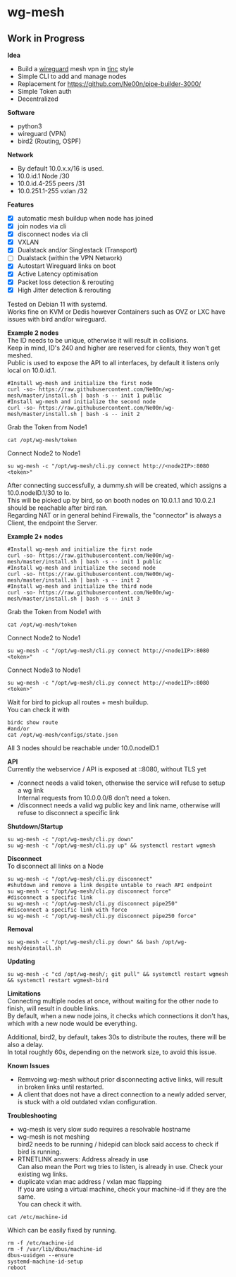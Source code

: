 # wg-mesh
## Work in Progress

**Idea**<br />
- Build a [wireguard](https://www.wireguard.com/) mesh vpn in [tinc](https://www.tinc-vpn.org/) style
- Simple CLI to add and manage nodes
- Replacement for https://github.com/Ne00n/pipe-builder-3000/
- Simple Token auth
- Decentralized

**Software**<br />
- python3
- wireguard (VPN)
- bird2 (Routing, OSPF)

**Network**<br />
- By default 10.0.x.x/16 is used.<br>
- 10.0.id.1 Node /30<br>
- 10.0.id.4-255 peers /31<br>
- 10.0.251.1-255 vxlan /32<br>

**Features**<br>
- [x] automatic mesh buildup when node has joined
- [x] join nodes via cli
- [x] disconnect nodes via cli
- [x] VXLAN
- [x] Dualstack and/or Singlestack (Transport)
- [ ] Dualstack (within the VPN Network)
- [x] Autostart Wireguard links on boot
- [x] Active Latency optimisation
- [x] Packet loss detection & rerouting
- [x] High Jitter detection & rerouting
 
Tested on Debian 11 with systemd.<br>
Works fine on KVM or Dedis however Containers such as OVZ or LXC have issues with bird and/or wireguard.<br>

**Example 2 nodes**<br>
The ID needs to be unique, otherwise it will result in collisions.<br>
Keep in mind, ID's 240 and higher are reserved for clients, they won't get meshed.<br>
Public is used to expose the API to all interfaces, by default it listens only local on 10.0.id.1.<br>
```
#Install wg-mesh and initialize the first node
curl -so- https://raw.githubusercontent.com/Ne00n/wg-mesh/master/install.sh | bash -s -- init 1 public
#Install wg-mesh and initialize the second node
curl -so- https://raw.githubusercontent.com/Ne00n/wg-mesh/master/install.sh | bash -s -- init 2
```
Grab the Token from Node1<br>
```
cat /opt/wg-mesh/token
```
Connect Node2 to Node1
```
su wg-mesh -c "/opt/wg-mesh/cli.py connect http://<node2IP>:8080 <token>"
```
After connecting successfully, a dummy.sh will be created, which assigns a 10.0.nodeID.1/30 to lo.<br>
This will be picked up by bird, so on booth nodes on 10.0.1.1 and 10.0.2.1 should be reachable after bird ran.<br>
Regarding NAT or in general behind Firewalls, the "connector" is always a Client, the endpoint the Server.<br>

**Example 2+ nodes**<br>
```
#Install wg-mesh and initialize the first node
curl -so- https://raw.githubusercontent.com/Ne00n/wg-mesh/master/install.sh | bash -s -- init 1 public
#Install wg-mesh and initialize the second node
curl -so- https://raw.githubusercontent.com/Ne00n/wg-mesh/master/install.sh | bash -s -- init 2
#Install wg-mesh and initialize the third node
curl -so- https://raw.githubusercontent.com/Ne00n/wg-mesh/master/install.sh | bash -s -- init 3
```
Grab the Token from Node1 with
```
cat /opt/wg-mesh/token
```
Connect Node2 to Node1
```
su wg-mesh -c "/opt/wg-mesh/cli.py connect http://<node1IP>:8080 <token>"
```
Connect Node3 to Node1
```
su wg-mesh -c "/opt/wg-mesh/cli.py connect http://<node1IP>:8080 <token>"
```
Wait for bird to pickup all routes + mesh buildup.<br>
You can check it with<br>
```
birdc show route
#and/or
cat /opt/wg-mesh/configs/state.json
```
All 3 nodes should be reachable under 10.0.nodeID.1<br>

**API**<br>
Currently the webservice / API is exposed at ::8080, without TLS yet<br>
- /connect needs a valid token, otherwise the service will refuse to setup a wg link<br>
Internal requests from 10.0.0.0/8 don't need a token.
- /disconnect needs a valid wg public key and link name, otherwise will refuse to disconnect a specific link<br>

**Shutdown/Startup**
```
su wg-mesh -c "/opt/wg-mesh/cli.py down"
su wg-mesh -c "/opt/wg-mesh/cli.py up" && systemctl restart wgmesh
```

**Disconnect**<br>
To disconnect all links on a Node
```
su wg-mesh -c "/opt/wg-mesh/cli.py disconnect"
#shutdown and remove a link despite untable to reach API endpoint
su wg-mesh -c "/opt/wg-mesh/cli.py disconnect force"
#disconnect a specific link
su wg-mesh -c "/opt/wg-mesh/cli.py disconnect pipe250"
#disconnect a specific link with force
su wg-mesh -c "/opt/wg-mesh/cli.py disconnect pipe250 force"
```

**Removal**
```
su wg-mesh -c "/opt/wg-mesh/cli.py down" && bash /opt/wg-mesh/deinstall.sh
```

**Updating**
```
su wg-mesh -c "cd /opt/wg-mesh/; git pull" && systemctl restart wgmesh && systemctl restart wgmesh-bird
```
**Limitations**<br>
Connecting multiple nodes at once, without waiting for the other node to finish, will result in double links.<br>
By default, when a new node joins, it checks which connections it don't has, which with a new node would be everything.<br>

Additional, bird2, by default, takes 30s to distribute the routes, there will be also a delay.<br>
In total roughtly 60s, depending on the network size, to avoid this issue.<br>

**Known Issues**<br>
- Remvoing wg-mesh without prior disconnecting active links, will result in broken links until restarted.<br>
- A client that does not have a direct connection to a newly added server, is stuck with a old outdated vxlan configuration.<br> 

**Troubleshooting**
- wg-mesh is very slow
sudo requires a resolvable hostname
- wg-mesh is not meshing<br>
bird2 needs to be running / hidepid can block said access to check if bird is running.<br>
- RTNETLINK answers: Address already in use<br>
Can also mean the Port wg tries to listen, is already in use. Check your existing wg links.<br>
- duplicate vxlan mac address / vxlan mac flapping<br>
If you are using a virtual machine, check your machine-id if they are the same.<br>
You can check it with.<br>
```
cat /etc/machine-id
```
Which can be easily fixed by running.<br>
```
rm -f /etc/machine-id
rm -f /var/lib/dbus/machine-id
dbus-uuidgen --ensure
systemd-machine-id-setup
reboot
```